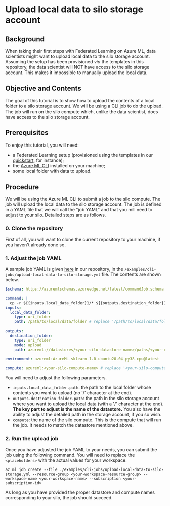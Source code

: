 # Upload local data to silo storage account

## Background
When taking their first steps with Federated Learning on Azure ML, data scientists might want to upload local data to the silo storage account. Assuming the setup has been provisioned _via_ the templates in this repository, the data scientist will NOT have access to the silo storage account. This makes it impossible to manually upload the local data.

## Objective and Contents
The goal of this tutorial is to show how to upload the contents of a local folder to a silo storage account. We will be using a CLI job to do the upload. The job will run on the silo compute which, unlike the data scientist, does have access to the silo storage account.

## Prerequisites
To enjoy this tutorial, you will need:
- a Federated Learning setup (provisioned using the templates in our [quickstart](../quickstart.md), for instance);
- the [Azure ML CLI](https://learn.microsoft.com/en-us/azure/machine-learning/how-to-configure-cli?tabs=public) installed on your machine;
- some local folder with data to upload.

## Procedure
We will be using the Azure ML CLI to submit a job to the silo compute. The job will upload the local data to the silo storage account. The job is defined in a YAML file that we will call the "job YAML" and that you mill need to adjust to your silo. Detailed steps are as follows.

### 0. Clone the repository
First of all, you will want to clone the current repository to your machine, if you haven't already done so.

### 1. Adjust the job YAML
A sample job YAML is given [here](../../examples/cli-jobs/upload-local-data-to-silo-storage.yml) in our repository, in the `/examples/cli-jobs/upload-local-data-to-silo-storage.yml` file. The contents are shown below.
```yaml
$schema: https://azuremlschemas.azureedge.net/latest/commandJob.schema.json

command: |
  cp -r ${{inputs.local_data_folder}}/* ${{outputs.destination_folder}}
inputs:
  local_data_folder:
    type: uri_folder
    path: /path/to/local/data/folder # replace '/path/to/local/data/folder' by the actual path to the folder whose contents you want to upload

outputs:
  destination_folder:
    type: uri_folder
    mode: upload
    path: azureml://datastores/<your-silo-datastore-name>/paths/<your-custom-local-path>/ # replace '<your-silo-datastore-name>' by the actual datastore name for your silo, and <your-custom-local-path> by the path you want to use in the silo storage account

environment: azureml:AzureML-sklearn-1.0-ubuntu20.04-py38-cpu@latest

compute: azureml:<your-silo-compute-name> # replace '<your-silo-compute-name>' by the actual compute name for your silo
```

 You will need to adjust the following parameters.
- `inputs.local_data_folder.path`: the path to the local folder whose contents you want to upload (no '/' character at the end).
- `outputs.destination_folder.path`: the path in the silo storage account where you want to upload the local data (with a '/' character at the end). **The key part to adjust is the name of the datastore.** You also have the ability to adjust the detailed path in the storage account, if you so wish.
- `compute`: the name of the silo compute. This is the compute that will run the job. It needs to match the datastore mentioned above.

### 2. Run the upload job
Once you have adjusted the job YAML to your needs, you can submit the job using the following command. You will need to replace the `<placeholders>` with the actual values for your workspace.
```
az ml job create --file ./examples/cli-jobs/upload-local-data-to-silo-storage.yml --resource-group <your-workspace-resource-group> --workspace-name <your-workspace-name> --subscription <your-subscription-id>
```
As long as you have provided the proper datastore and compute names corresponding to your silo, the job should succeed.
